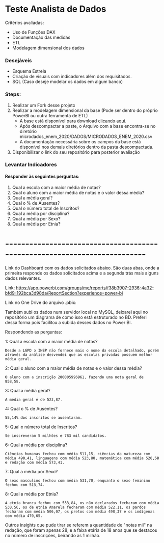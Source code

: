 # Teste Analista de Dados
Critérios avaliadas:
- Uso de Funções DAX
- Documentação das medidas
- ETL
- Modelagem dimensional dos dados

### Desejáveis
- Esquema Estrela
- Criação de visuais com indicadores além dos requisitados.
- SQL (Caso deseje modelar os dados em algum banco)


### Steps:

1. Realizar um Fork desse projeto
2. Realizar a modelagem dimensional da base (Pode ser dentro do próprio PowerBI ou outra ferramenta de ETL)
    - A base está disponível para download [clicando aqui](https://download.inep.gov.br/microdados/microdados_enem_2020.zip).
    - Após descompactar a paste, o Arquivo com a base encontra-se no diretório microdados_enem_2020/DADOS/MICRODADOS_ENEM_2020.csv
    - A documentação necessária sobre os campos da base está disponível nos demais diretórios dentro da pasta descompactada.
4. Disponibilizar o link do seu repositório para posterior avaliação


### Levantar Indicadores
#### Responder às seguintes perguntas:
1. Qual a escola com a maior média de notas?
2. Qual o aluno com a maior média de notas e o valor dessa média?
3. Qual a média geral?
4. Qual o % de Ausentes?
5. Qual o número total de Inscritos?
6. Qual a média por disciplina?
7. Qual a média por Sexo?
8. Qual a média por Etnia?

# ------------------------------------------------------------------------- #

Link do Dashboard com os dados solicitados abaixo. 
São duas abas, onde a primeira responde os dados solicitados acima e a segunda trás mais alguns dados relevantes.

Link: https://app.powerbi.com/groups/me/reports/f38b3907-2936-4a32-bfd9-192bca3d98da/ReportSection?experience=power-bi

Link no One Drive do arquivo .pbix: 

Também subi os dados num servidor local no MySQL, deixarei aqui no repositório um diagrama de como isso está estruturado no BD.
Preferi dessa forma pois facilitou a subida desses dados no Power BI.

Respondendo as perguntas:

1: Qual a escola com a maior média de notas?

    Desde a LGPD o INEP não fornece mais o nome da escola detalhado, porém através da análise desvendei que as escolas privadas possuem melhor média geral.
   
2: Qual o aluno com a maior média de notas e o valor dessa média?

    O aluno com a inscrição 200005996961, fazendo uma nota geral de 858,58.
    
3: Qual a média geral?

    A média geral é de 523,87.
    
4: Qual o % de Ausentes?

    55,14% dos inscritos se ausentaram.
    
5: Qual o número total de Inscritos?

    Se inscreveram 5 milhões e 783 mil candidatos.
    
6: Qual a média por disciplina?

    Ciências humanas fechou com média 511,15, ciências da natureza com média 490,41, linguagens com média 523,80, matemática com média 520,58 e redação com média 573,41.
    
7: Qual a média por Sexo?

    O sexo masculino fechou com média 531,70, enquanto o sexo feminino fechou com 518,74.

8: Qual a média por Etnia?

    A etnia branca fechou com 533,84, os não declarados fecharam com média 530,56, os de etnia Amarela fecharam com média 522,11, os pardos fecharam com média 506,07, os pretos com média 498,37 e os indígenas com média 470,65.

Outros insights que pude tirar se referem a quantidade de "notas mil" na redação, que foram apenas 28, e a faixa etária de 18 anos que se destacou no número de inscrições, beirando as 1 milhão.
